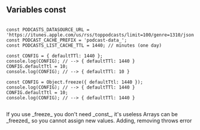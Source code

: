 ##  Variables const

<pre>
	<code data-trim>		
const PODCASTS_DATASOURCE_URL = 'https://itunes.apple.com/us/rss/toppodcasts/limit=100/genre=1310/json';
const PODCAST_CACHE_PREFIX = 'podcast-data_';
const PODCASTS_LIST_CACHE_TTL = 1440; // minutes (one day)

const CONFIG = { defaultTTl: 1440 };
console.log(CONFIG); // --> { defaultTTl: 1440 }
CONFIG.defaultTtl = 10;
console.log(CONFIG); // --> { defaultTTl: 10 }

const CONFIG = Object.freeze({ defaultTtl: 1440 });
console.log(CONFIG); // --> { defaultTTl: 1440 }
CONFIG.defaultTtl = 10;
console.log(CONFIG); // --> { defaultTTl: 1440 }
	</code>
</pre>

<aside class="notes">
	If you use _freeze_ you don't need _const_, it's useless
	Arrays can be _freezed_ so you cannot assign new values. Adding, removing throws error
</aside>